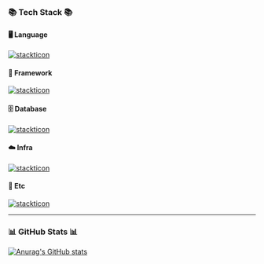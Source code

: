 

### 📚 Tech Stack 📚  


#### 🖥️ Language
[![stackticon](https://firebasestorage.googleapis.com/v0/b/stackticon-81399.appspot.com/o/images%2F1740093485317?alt=media&token=d1875a2f-c37a-4c93-b7f3-2fe2bec10e61)](https://github.com/msdio/stackticon)

#### 🚀 Framework
[![stackticon](https://firebasestorage.googleapis.com/v0/b/stackticon-81399.appspot.com/o/images%2F1740093356164?alt=media&token=ac71e603-eb63-4711-a056-486b08a39f6f)](https://github.com/msdio/stackticon)

#### 🗄️ Database
[![stackticon](https://firebasestorage.googleapis.com/v0/b/stackticon-81399.appspot.com/o/images%2F1740099480729?alt=media&token=2b99edc7-188f-4db7-8027-447c400ae2a8)](https://github.com/msdio/stackticon)

#### ☁️ Infra
[![stackticon](https://firebasestorage.googleapis.com/v0/b/stackticon-81399.appspot.com/o/images%2F1740093627813?alt=media&token=a9392ad2-bd39-4ddd-be4c-4da5d263abc8)](https://github.com/msdio/stackticon)

#### 🔧 Etc
[![stackticon](https://firebasestorage.googleapis.com/v0/b/stackticon-81399.appspot.com/o/images%2F1740093537570?alt=media&token=ccf7c772-f26b-4ae3-b953-8fa1bf59c24c)](https://github.com/msdio/stackticon)

---

### 📊 GitHub Stats 📊  

[![Anurag's GitHub stats](https://github-readme-stats.vercel.app/api?username=KIPUMP&show_icons=true&theme=dark)](https://github.com/anuraghazra/github-readme-stats)


